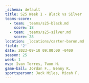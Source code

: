 ```yaml
---
_schema: default
title: S25 Week 1 - Black vs Silver
teams-score:
  - team: _teams/s25-black.md
    score: 18
  - team: _teams/s25-silver.md
    score: 28
location: _locations/carter-baron.md
field: '2'
date: 2023-09-10 09:00:00 -0400
season: 25
week: 1
mvp: Ivan Torres, Twon H.
game-ball: Jordan F., Benny K.
sportsperson: Jack Miles, Micah F.
---
```

